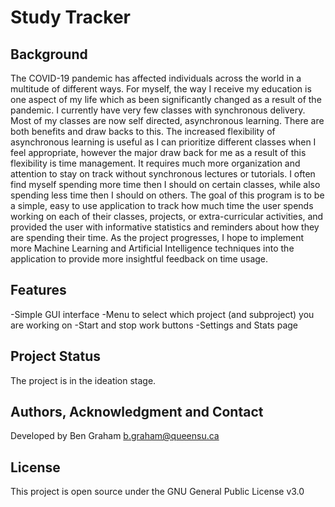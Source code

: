 # Study Tracker
## Background
The COVID-19 pandemic has affected individuals across the world in a multitude of different ways. For myself, the way I receive my education is one aspect of my life which as been significantly changed as a result of the pandemic. I currently have very few classes with synchronous delivery. Most of my classes are now self directed, asynchronous learning. There are both benefits and draw backs to this. The increased flexibility of asynchronous learning is useful as I can prioritize different classes when I feel appropriate, however the major draw back for me as a result of this flexibility is time management. It requires much more organization and attention to stay on track without synchronous lectures or tutorials. I often find myself spending more time then I should on certain classes, while also spending less time then I should on others.
The goal of this program is to be a simple, easy to use application to track how much time the user spends working on each of their classes, projects, or extra-curricular activities, and provided the user with informative statistics and reminders about how they are spending their time.
As the project progresses, I hope to implement more Machine Learning and Artificial Intelligence techniques into the application to provide more insightful feedback on time usage.
## Features
-Simple GUI interface
-Menu to select which project (and subproject) you are working on
-Start and stop work buttons
-Settings and Stats page
## Project Status
The project is in the ideation stage.
## Authors, Acknowledgment and Contact
Developed by Ben Graham
b.graham@queensu.ca
## License
This project is open source under the GNU General Public License v3.0
